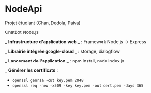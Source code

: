 # NodeApi
Projet étudiant (Chan, Dedola, Paiva)

ChatBot Node.js

_ **Infrastructure d'application web** _ : Framework Node.js -\> Express

_ **Librairie intégrée google-cloud** _ : storage, dialogflow

_ **Lancement de l'application** _ : npm install, node index.js

_ **Générer les certificats** :
- `openssl genrsa -out key.pem 2048`
- `openssl req -new -x509 -key key.pem -out cert.pem -days 365`
                                     

